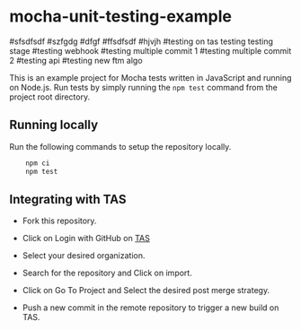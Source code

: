 # mocha-unit-testing-example



#sfsdfsdf
#szfgdg
#dfgf
#ffsdfsdf
#hjvjh
 #testing on tas testing testing stage
 #testing webhook
 #testing multiple commit 1
 #testing multiple commit 2
 #testing api
 #testing new ftm algo

This is an example project for Mocha tests written in JavaScript and running on Node.js.
Run tests by simply running the `npm test` command from the project root directory.
 
## Running locally

Run the following commands to setup the repository locally.

```bash
    npm ci
    npm test
```

## Integrating with TAS

- Fork this repository.

- Click on Login with GitHub on [TAS](https://tas.lambdatest.com/login/)

- Select your desired organization.
  
- Search for the repository and Click on import.
  
- Click on Go To Project and Select the desired post merge strategy.
  
- Push a new commit in the remote repository to trigger a new build on TAS.
